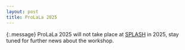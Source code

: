 ```yaml
---
layout: post
title: ProLaLa 2025
---
```


{:.message}
ProLaLa 2025 will not take place at [SPLASH](https://2025.splashcon.org/) in 2025,
stay tuned for further news about the workshop.
